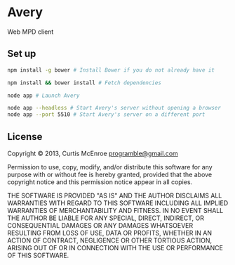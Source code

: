 # Avery

Web MPD client

## Set up

```bash
npm install -g bower # Install Bower if you do not already have it

npm install && bower install # Fetch dependencies

node app # Launch Avery

node app --headless # Start Avery's server without opening a browser
node app --port 5510 # Start Avery's server on a different port
```

## License

Copyright © 2013, Curtis McEnroe <programble@gmail.com>

Permission to use, copy, modify, and/or distribute this software for any
purpose with or without fee is hereby granted, provided that the above
copyright notice and this permission notice appear in all copies.

THE SOFTWARE IS PROVIDED "AS IS" AND THE AUTHOR DISCLAIMS ALL WARRANTIES
WITH REGARD TO THIS SOFTWARE INCLUDING ALL IMPLIED WARRANTIES OF
MERCHANTABILITY AND FITNESS. IN NO EVENT SHALL THE AUTHOR BE LIABLE FOR
ANY SPECIAL, DIRECT, INDIRECT, OR CONSEQUENTIAL DAMAGES OR ANY DAMAGES
WHATSOEVER RESULTING FROM LOSS OF USE, DATA OR PROFITS, WHETHER IN AN
ACTION OF CONTRACT, NEGLIGENCE OR OTHER TORTIOUS ACTION, ARISING OUT OF
OR IN CONNECTION WITH THE USE OR PERFORMANCE OF THIS SOFTWARE.
